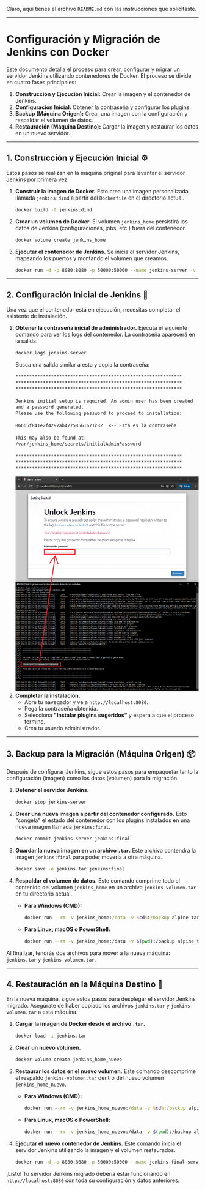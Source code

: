 Claro, aquí tienes el archivo `README.md` con las instrucciones que solicitaste.

-----

# Configuración y Migración de Jenkins con Docker

Este documento detalla el proceso para crear, configurar y migrar un servidor Jenkins utilizando contenedores de Docker. El proceso se divide en cuatro fases principales:

1.  **Construcción y Ejecución Inicial:** Crear la imagen y el contenedor de Jenkins.
2.  **Configuración Inicial:** Obtener la contraseña y configurar los plugins.
3.  **Backup (Máquina Origen):** Crear una imagen con la configuración y respaldar el volumen de datos.
4.  **Restauración (Máquina Destino):** Cargar la imagen y restaurar los datos en un nuevo servidor.

-----

## 1\. Construcción y Ejecución Inicial ⚙️

Estos pasos se realizan en la máquina original para levantar el servidor Jenkins por primera vez.

1.  **Construir la imagen de Docker.**
    Esto crea una imagen personalizada llamada `jenkins:dind` a partir del `Dockerfile` en el directorio actual.

    ```bash
    docker build -t jenkins:dind .
    ```

2.  **Crear un volumen de Docker.**
    El volumen `jenkins_home` persistirá los datos de Jenkins (configuraciones, jobs, etc.) fuera del contenedor.

    ```bash
    docker volume create jenkins_home
    ```

3.  **Ejecutar el contenedor de Jenkins.**
    Se inicia el servidor Jenkins, mapeando los puertos y montando el volumen que creamos.

    ```bash
    docker run -d -p 8080:8080 -p 50000:50000 --name jenkins-server -v jenkins_home:/var/jenkins_home jenkins:dind
    ```

-----

## 2\. Configuración Inicial de Jenkins 🔑

Una vez que el contenedor está en ejecución, necesitas completar el asistente de instalación.

1.  **Obtener la contraseña inicial de administrador.**
    Ejecuta el siguiente comando para ver los logs del contenedor. La contraseña aparecerá en la salida.
    ```bash
    docker logs jenkins-server
    ```
    Busca una salida similar a esta y copia la contraseña:
    ```log
    *************************************************************
    *************************************************************
    *************************************************************

    Jenkins initial setup is required. An admin user has been created and a password generated.
    Please use the following password to proceed to installation:

    86665f841e2f4297ab47758561671c82  <-- Esta es la contraseña

    This may also be found at: /var/jenkins_home/secrets/initialAdminPassword

    *************************************************************
    *************************************************************
    *************************************************************
    ```
    ![Ejemplo](/docker-in-docker/images/configuracion-inicial-jenkins.png)
2.  **Completar la instalación.**
      * Abre tu navegador y ve a `http://localhost:8080`.
      * Pega la contraseña obtenida.
      * Selecciona **"Instalar plugins sugeridos"** y espera a que el proceso termine.
      * Crea tu usuario administrador.

-----

## 3\. Backup para la Migración (Máquina Origen) 📦

Después de configurar Jenkins, sigue estos pasos para empaquetar tanto la configuración (imagen) como los datos (volumen) para la migración.

1.  **Detener el servidor Jenkins.**

    ```bash
    docker stop jenkins-server
    ```

2.  **Crear una nueva imagen a partir del contenedor configurado.**
    Esto "congela" el estado del contenedor con los plugins instalados en una nueva imagen llamada `jenkins:final`.

    ```bash
    docker commit jenkins-server jenkins:final
    ```

3.  **Guardar la nueva imagen en un archivo `.tar`.**
    Este archivo contendrá la imagen `jenkins:final` para poder moverla a otra máquina.

    ```bash
    docker save -o jenkins.tar jenkins:final
    ```

4.  **Respaldar el volumen de datos.**
    Este comando comprime todo el contenido del volumen `jenkins_home` en un archivo `jenkins-volumen.tar` en tu directorio actual.

      * **Para Windows (CMD):**
        ```cmd
        docker run --rm -v jenkins_home:/data -v %cd%:/backup alpine tar cvf /backup/jenkins-volumen.tar -C /data .
        ```
      * **Para Linux, macOS o PowerShell:**
        ```bash
        docker run --rm -v jenkins_home:/data -v $(pwd):/backup alpine tar cvf /backup/jenkins-volumen.tar -C /data .
        ```

Al finalizar, tendrás dos archivos para mover a la nueva máquina: `jenkins.tar` y `jenkins-volumen.tar`.

-----

## 4\. Restauración en la Máquina Destino 🚚

En la nueva máquina, sigue estos pasos para desplegar el servidor Jenkins migrado. Asegúrate de haber copiado los archivos `jenkins.tar` y `jenkins-volumen.tar` a esta máquina.

1.  **Cargar la imagen de Docker desde el archivo `.tar`.**

    ```bash
    docker load -i jenkins.tar
    ```

2.  **Crear un nuevo volumen.**

    ```bash
    docker volume create jenkins_home_nuevo
    ```

3.  **Restaurar los datos en el nuevo volumen.**
    Este comando descomprime el respaldo `jenkins-volumen.tar` dentro del nuevo volumen `jenkins_home_nuevo`.

      * **Para Windows (CMD):**
        ```cmd
        docker run --rm -v jenkins_home_nuevo:/data -v %cd%:/backup alpine tar xvf /backup/jenkins-volumen.tar -C /data
        ```
      * **Para Linux, macOS o PowerShell:**
        ```bash
        docker run --rm -v jenkins_home_nuevo:/data -v $(pwd):/backup alpine tar xvf /backup/jenkins-volumen.tar -C /data
        ```

4.  **Ejecutar el nuevo contenedor de Jenkins.**
    Este comando inicia el servidor Jenkins utilizando la imagen y el volumen restaurados.

    ```bash
    docker run -d -p 8080:8080 -p 50000:50000 --name jenkins-final-server -v jenkins_home_nuevo:/var/jenkins_home jenkins:final
    ```

¡Listo\! Tu servidor Jenkins migrado debería estar funcionando en `http://localhost:8080` con toda su configuración y datos anteriores.